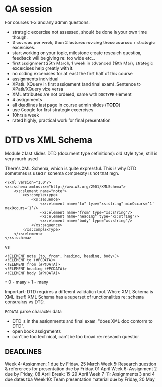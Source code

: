 # QA session
For courses 1-3 and any admin questions.

- strategic excercise not assessed, should be done in your own time though.
- 3 courses per week, then 2 lectures revising these courses + strategic excercises.
- start working on your topic, milestone create research question, feedback will be giving re: too wide etc...
- first assignment 25th March, 1 week in advanced (18th Mar), strategic excercises help greatly with it.
- no coding excercises for at least the first half of this course
- assignments individual
- XPath, XQuery in first assignment (and final exam). Sentence to XPath/XQuery vice versa
- XML attributes are not ordered, same with `DOCTYPE` element
- 4 assignments
- all deadlines last page in course admin slides (**TODO**)
- use Google for first strategic excercises
- 10hrs a week
- rated highly, practical work for final presentation

# DTD vs XML Schema
Module 2 last slides:
DTD (document type definitions): old style type, still is very much used

There's XML Schema, which is quite expressful. This is why DTD sometimes is used if schema complexity is not that high.

```
<?xml version="1.0"?>
<xs:schema xmlns:xs="http://www.w3.org/2001/XMLSchema">
	<xs:element name="note">
		<xs:complexType>
			<xs:sequence>
				<xs:element name="to" type="xs:string" minOccurs=’1’ maxOccurs=’1’/>
				<xs:element name="from" type="xs:string"/>
				<xs:element name="heading" type="xs:string"/>
				<xs:element name="body" type="xs:string"/>
			</xs:sequence>
		</xs:complexType>
	</xs:element>
</xs:schema>
```

vs

```
<!ELEMENT note (to, from*, heading, heading, body+)>
<!ELEMENT to (#PCDATA)>
<!ELEMENT from (#PCDATA)>
<!ELEMENT heading (#PCDATA)>
<!ELEMENT body (#PCDATA)>
```

`*` 0 - many
`+` 1 - many

Important: DTD requires a different validation tool. Where XML Schema is XML itself! XML Schema has a superset of functionalities re: schema constraints vs DTD.

`PCDATA` parse character data

- DTD is in the assignments and final exam, "does XML doc conform to DTD".
- open book assignments
- can't be too technical, can't be too broad re: research question


## DEADLINES
Week 4: Assignment 1 due by Friday, 25 March
Week 5: Research question & references for presentation due by Friday, 01 April
Week 6: Assignment 2 due by Friday, 08 April
Break: 15-29 April
Week 7-11: Assignments 3 and 4 due dates tba
Week 10: Team presentation material due by Friday, 20 May
